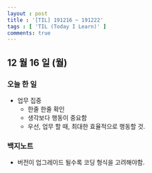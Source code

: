 ```yaml
---
layout : post
title : '[TIL] 191216 ~ 191222'
tags : [ 'TIL (Today I Learn)' ]
comments: true
---
```


## 12 월 16 일 (월)
### 오늘 한 일
- 업무 집중
  - 한줄 한줄 확인
  - 생각보다 행동이 중요함
  - 우선, 업무 할 때, 최대한 효율적으로 행동할 것.

### 백지노트
- 버전이 업그레이드 될수록 코딩 형식을 고려해야함.

